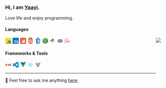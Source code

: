 ### Hi, I am <a target="_blank" href="https://yaavi.me"><ins>Yaavi</ins></a>.

Love life and enjoy programming. 

#### Languages

<img height=180 align="right" src="https://github-readme-stats.vercel.app/api?username=vsme&theme=github_dark_dimmed" />

<code><img height="20" src="https://raw.githubusercontent.com/github/explore/main/topics/javascript/javascript.png" alt="javascript" /></code>
<code><img height="20" src="https://raw.githubusercontent.com/github/explore/main/topics/typescript/typescript.png" alt="typescript" /></code>
<code><img height="20" src="https://raw.githubusercontent.com/github/explore/main/topics/swift/swift.png" alt="swift" /></code>
<code><img height="20" src="https://raw.githubusercontent.com/github/explore/main/topics/html/html.png" alt="html" /></code>
<code><img height="20" src="https://raw.githubusercontent.com/github/explore/main/topics/css/css.png" alt="css" /></code>
<code><img height="20" src="https://raw.githubusercontent.com/github/explore/main/topics/nodejs/nodejs.png" alt="nodejs" /></code>
<code><img height="20" src="https://raw.githubusercontent.com/github/explore/main/topics/python/python.png" alt="python" /></code>
<code><img height="20" src="https://raw.githubusercontent.com/github/explore/main/topics/less/less.png" alt="less" /></code>
<code><img height="20" src="https://raw.githubusercontent.com/github/explore/main/topics/sass/sass.png" alt="sass" /></code>

#### Frameworks & Tools

<code><img height="20" src="https://raw.githubusercontent.com/github/explore/main/topics/git/git.png" alt="git" /></code>
<code><img height="20" src="https://raw.githubusercontent.com/github/explore/main/topics/visual-studio-code/visual-studio-code.png" alt="visual-studio-code" /></code>
<code><img height="20" src="https://raw.githubusercontent.com/github/explore/main/topics/vue/vue.png" alt="vue" /></code>
<code><img height="20" src="https://raw.githubusercontent.com/github/explore/main/topics/react/react.png" alt="react" /></code>
<code><img height="20" src="https://raw.githubusercontent.com/github/explore/main/topics/vite/vite.png" alt="vite" /></code>

---

💬 Feel free to ask me anything [here](https://github.com/vsme/vsme/issues).
